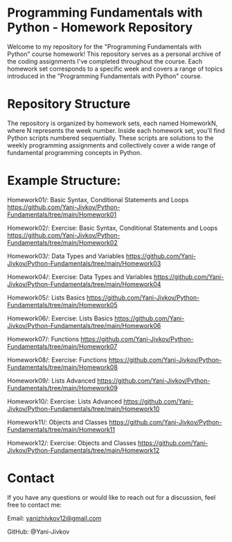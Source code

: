 # Programming Fundamentals with Python - Homework Repository

Welcome to my repository for the "Programming Fundamentals with Python" course homework! This repository serves as a personal archive of the coding assignments I've completed throughout the course. Each homework set corresponds to a specific week and covers a range of topics introduced in the "Programming Fundamentals with Python" course.

# Repository Structure

The repository is organized by homework sets, each named HomeworkN, where N represents the week number. Inside each homework set, you'll find Python scripts numbered sequentially. These scripts are solutions to the weekly programming assignments and collectively cover a wide range of fundamental programming concepts in Python.

# Example Structure:

Homework01/: Basic Syntax, Conditional Statements and Loops
https://github.com/Yani-Jivkov/Python-Fundamentals/tree/main/Homework01

Homework02/: Exercise: Basic Syntax, Conditional Statements and Loops
https://github.com/Yani-Jivkov/Python-Fundamentals/tree/main/Homework02

Homework03/: Data Types and Variables
https://github.com/Yani-Jivkov/Python-Fundamentals/tree/main/Homework03

Homework04/: Exercise: Data Types and Variables
https://github.com/Yani-Jivkov/Python-Fundamentals/tree/main/Homework04

Homework05/: Lists Basics
https://github.com/Yani-Jivkov/Python-Fundamentals/tree/main/Homework05

Homework06/: Exercise: Lists Basics
https://github.com/Yani-Jivkov/Python-Fundamentals/tree/main/Homework06

Homework07/: Functions
https://github.com/Yani-Jivkov/Python-Fundamentals/tree/main/Homework07

Homework08/: Exercise: Functions
https://github.com/Yani-Jivkov/Python-Fundamentals/tree/main/Homework08

Homework09/: Lists Advanced
https://github.com/Yani-Jivkov/Python-Fundamentals/tree/main/Homework09

Homework10/: Exercise: Lists Advanced
https://github.com/Yani-Jivkov/Python-Fundamentals/tree/main/Homework10

Homework11/: Objects and Classes
https://github.com/Yani-Jivkov/Python-Fundamentals/tree/main/Homework11

Homework12/: Exercise: Objects and Classes
https://github.com/Yani-Jivkov/Python-Fundamentals/tree/main/Homework12

# Contact

If you have any questions or would like to reach out for a discussion, feel free to contact me:

Email: yanizhivkov12@gmail.com

GitHub: @Yani-Jivkov
